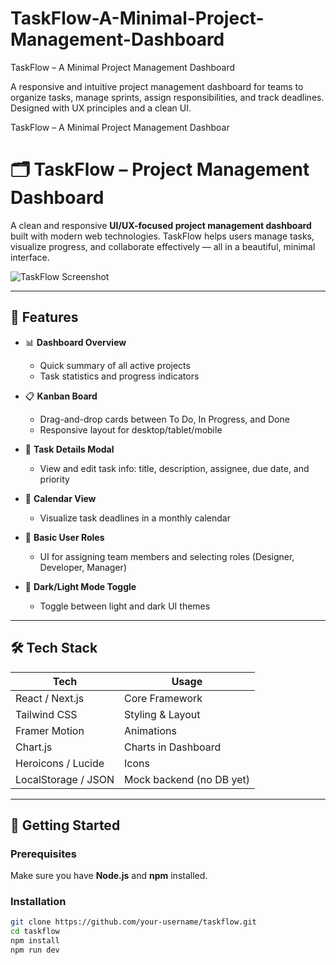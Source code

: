 # TaskFlow-A-Minimal-Project-Management-Dashboard
TaskFlow – A Minimal Project Management Dashboard

A responsive and intuitive project management dashboard for teams to organize tasks, manage sprints, assign responsibilities, and track deadlines. Designed with UX principles and a clean UI.

TaskFlow – A Minimal Project Management Dashboar
# 🗂️ TaskFlow – Project Management Dashboard

A clean and responsive **UI/UX-focused project management dashboard** built with modern web technologies. TaskFlow helps users manage tasks, visualize progress, and collaborate effectively — all in a beautiful, minimal interface.

![TaskFlow Screenshot](./public/screenshot.png)

---


## 🎯 Features

- 📊 **Dashboard Overview**
  - Quick summary of all active projects
  - Task statistics and progress indicators

- 📋 **Kanban Board**
  - Drag-and-drop cards between To Do, In Progress, and Done
  - Responsive layout for desktop/tablet/mobile

- 📝 **Task Details Modal**
  - View and edit task info: title, description, assignee, due date, and priority

- 📅 **Calendar View**
  - Visualize task deadlines in a monthly calendar

- 👥 **Basic User Roles**
  - UI for assigning team members and selecting roles (Designer, Developer, Manager)

- 🌙 **Dark/Light Mode Toggle**
  - Toggle between light and dark UI themes

---

## 🛠 Tech Stack

| Tech          | Usage                           |
|---------------|----------------------------------|
| React / Next.js | Core Framework                 |
| Tailwind CSS  | Styling & Layout                |
| Framer Motion | Animations                      |
| Chart.js      | Charts in Dashboard             |
| Heroicons / Lucide | Icons                      |
| LocalStorage / JSON | Mock backend (no DB yet) |

---

## 🚀 Getting Started

### Prerequisites

Make sure you have **Node.js** and **npm** installed.

### Installation

```bash
git clone https://github.com/your-username/taskflow.git
cd taskflow
npm install
npm run dev
